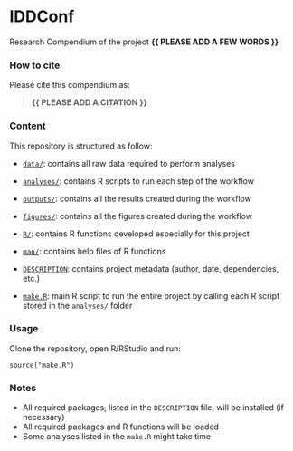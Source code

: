<!-- README.md is generated from README.Rmd. Please edit that file -->

# IDDConf

<!-- badges: start -->
<!-- badges: end -->

Research Compendium of the project **{{ PLEASE ADD A FEW WORDS }}**

### How to cite

Please cite this compendium as:

> **{{ PLEASE ADD A CITATION }}**

### Content

This repository is structured as follow:

-   [`data/`](https://github.com/SHVickers94/IDDConf/tree/master/data):
    contains all raw data required to perform analyses

-   [`analyses/`](https://github.com/SHVickers94/IDDConf/tree/main/analyses/):
    contains R scripts to run each step of the workflow

-   [`outputs/`](https://github.com/SHVickers94/IDDConf/tree/main/outputs):
    contains all the results created during the workflow

-   [`figures/`](https://github.com/SHVickers94/IDDConf/tree/main/figures):
    contains all the figures created during the workflow

-   [`R/`](https://github.com/SHVickers94/IDDConf/tree/main/R): contains
    R functions developed especially for this project

-   [`man/`](https://github.com/SHVickers94/IDDConf/tree/main/man):
    contains help files of R functions

-   [`DESCRIPTION`](https://github.com/SHVickers94/IDDConf/tree/main/DESCRIPTION):
    contains project metadata (author, date, dependencies, etc.)

-   [`make.R`](https://github.com/SHVickers94/IDDConf/tree/main/make.R):
    main R script to run the entire project by calling each R script
    stored in the `analyses/` folder

### Usage

Clone the repository, open R/RStudio and run:

    source("make.R")

### Notes

-   All required packages, listed in the `DESCRIPTION` file, will be
    installed (if necessary)
-   All required packages and R functions will be loaded
-   Some analyses listed in the `make.R` might take time
